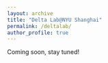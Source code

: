 ```yaml
---
layout: archive
title: "Delta Lab@NYU Shanghai"
permalink: /deltalab/
author_profile: true
---
```


Coming soon, stay tuned!
